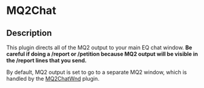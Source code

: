 # MQ2Chat

## Description

This plugin directs all of the MQ2 output to your main EQ chat window. **Be careful if doing a /report or /petition because MQ2 output will be visible in the /report lines that you send.**

By default, MQ2 output is set to go to a separate MQ2 window, which is handled by the [MQ2ChatWnd](mq2chatwnd/) plugin.
